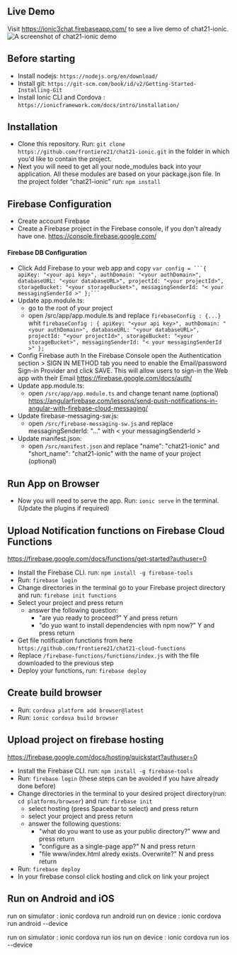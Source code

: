 ## Live Demo ##
Visit https://ionic3chat.firebaseapp.com/ to see a live demo of chat21-ionic.
<img src="http://www.dariodepascalis.com/wp-content/uploads/2017/10/chat21-desktop.png" alt="A screenshot of chat21-ionic demo" style="max-width:100%;">

## Before starting ##
* Install nodejs: `https://nodejs.org/en/download/`
* Install git: `https://git-scm.com/book/id/v2/Getting-Started-Installing-Git`
* Install Ionic CLI and Cordova : `https://ionicframework.com/docs/intro/installation/`

## Installation ##
* Clone this repository. Run: `git clone https://github.com/frontiere21/chat21-ionic.git` in the folder in which you'd like to contain the project.
* Next you will need to get all your node_modules back into your application. All these modules are based on your package.json file. In the project folder “chat21-ionic” run: `npm install`

## Firebase Configuration ##
* Create account Firebase
* Create a Firebase project in the Firebase console, if you don't already have one. https://console.firebase.google.com/

#### Firebase DB Configuration #### 
* Click Add Firebase to your web app and copy `var config = ```{
    apiKey: "<your api key>",
    authDomain: "<your authDomain>",
    databaseURL: "<your databaseURL>",
    projectId: "<your projectId>",
    storageBucket: "<your storageBucket>",
    messagingSenderId: "< your messagingSenderId >"
  };``` `
* Update app.module.ts: 
    * go to the root of your project
    * open /src/app/app.module.ts and replace `firebaseConfig : {...}` whit ``firebaseConfig : {
    apiKey: "<your api key>",
    authDomain: "<your authDomain>",
    databaseURL: "<your databaseURL>",
    projectId: "<your projectId>",
    storageBucket: "<your storageBucket>",
    messagingSenderId: "< your messagingSenderId >"
  };``
* Config Firebase auth
In the Firebase Console open the Authentication section > SIGN IN METHOD tab you need to enable the Email/password Sign-in Provider and click SAVE. This will allow users to sign-in the Web app with their Email
https://firebase.google.com/docs/auth/
* Update app.module.ts: 
    * open `/src/app/app.module.ts` and change tenant name (optional)
    https://angularfirebase.com/lessons/send-push-notifications-in-angular-with-firebase-cloud-messaging/
* Update firebase-messaging-sw.js: 
    * open `/src/firebase-messaging-sw.js` and replace messagingSenderId: "..." with < your messagingSenderId >
* Update manifest.json: 
    * open `/src/manifest.json` and replace "name": "chat21-ionic" and "short_name": "chat21-ionic" with the name of your project (optional)

## Run App on Browser ##
* Now you will need to serve the app. Run: `ionic serve` in the terminal. (Update the plugins if required)

## Upload Notification functions on Firebase Cloud Functions ##
https://firebase.google.com/docs/functions/get-started?authuser=0
* Install the Firebase CLI. run: `npm install -g firebase-tools`
* Run: `firebase login`
* Change directories in the terminal go to your Firebase project directory and run: `firebase init functions`
* Select your project and press return
    * answer the following question:
        * "are yuo ready to proceed?" Y and press return
        * "do yuo want to install dependencies with npm now?" Y and press return  
* Get file notification functions from here `https://github.com/frontiere21/chat21-cloud-functions` 
* Replace `/firebase-functions/functions/index.js` with the file downloaded to the previous step
* Deploy your functions, run: `firebase deploy`

## Create build browser ##
* Run: `cordova platform add browser@latest`
* Run: `ionic cordova build browser`

## Upload project on firebase hosting ##
https://firebase.google.com/docs/hosting/quickstart?authuser=0
* Install the Firebase CLI. run: `npm install -g firebase-tools`
* Run: `firebase login`
(these steps can be avoided if you have already done before)
* Change directories in the terminal to your desired project directory(run: `cd platforms/browser`) and run: `firebase init`
    * select hosting (press Spacebar to select) and press return
    * select your project and press return
    * answer the following questions:
        * "what do you want to use as your public directory?"  www and press return  
        * "configure as a single-page app?"  N and press return
        * "file www/index.html alredy exists. Overwrite?" N and press return
* Run: `firebase deploy`
* In your firebase consol click hosting and click on link your project


## Run on Android and iOS
run on simulator : ionic cordova run android
run on device : ionic cordova run android --device

run on simulator : ionic cordova run ios
run on device : ionic cordova run ios --device
